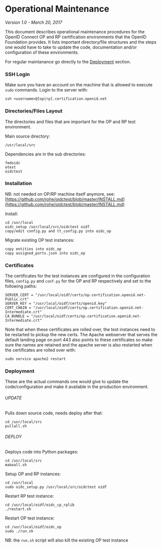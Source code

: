 # Operational Maintenance

*Version 1.0 - March 20, 2017*

This document describes operational maintenance procedures for the OpenID Connect OP and RP certification environments
that the OpenID Foundation provides. It lists important directory/file structures and the steps one would have to take
to update the code, documentation and/or configuration of these environments.

For regular maintanance go directly to the [Deployment](#deployment) section.

### SSH Login

Make sure you have an account on the machine that is allowed to execute `sudo` commands. Login to the server with:
````shell
ssh <username>@[op|rp].certification.openid.net
````

### Directories/Files Layout
The directories and files that are important for the OP and RP test environment.

Main source directory:
````
/usr/local/src
````

Dependencies are in the sub directories:
````
fedoidc
otest
oidctest
````

### Installation

NB: not needed on OP/RP machine itself anymore, see:  
[https://github.com/rohe/oidctest/blob/master/INSTALL.md](https://github.com/rohe/oidctest/blob/master/INSTALL.md)

Install:
````
cd /usr/local
oidc_setup /usr/local/src/oidctest oidf
copy/edit config.py and tt_config.py into oidc_op
````

Migrate existing OP test instances:
````
copy entities into oidc_op
copy assigned_ports.json into oidc_op
````

### Certificates
The certificates for the test instances are configured in the configuration files, `config.py` and `conf.py` for the OP and RP respectively
and set to the following paths:
````
SERVER_CERT = "/usr/local/oidf/certs/op.certification.openid.net-Public.crt" 
SERVER_KEY = "/usr/local/oidf/certs/openid.key" 
CERT_CHAIN = "/usr/local/oidf/certs/op.certification.openid.net-Intermediate.crt"
CA_BUNDLE = "/usr/local/oidf/certs/op.certification.openid.net-Intermediate.crt"
````
Note that when these certificates are rolled over, the test instances need to be restarted to pickup the new certs.
The Apache webserver that serves the default landing page on port 443 also points to these certificates so make sure
the names are retained and the apache server is also restarted when the certificates are rolled over with:
````
sudo service apache2 restart
````

### Deployment
These are the actual commands one would give to update the code/configuration and make it available in the production environment.

###### UPDATE
Pulls down source code, needs deploy after that:
````	
cd /usr/local/src
pullall.sh
````

###### DEPLOY
Deploys code into Python packages:
````
cd /usr/local/src
makeall.sh
````

Setup OP and RP instances:
````
cd /usr/local
sudo oidc_setup.py /usr/local/src/oidctest oidf
````

Restart RP test instance:
````
cd /usr/local/oidf/oidc_cp_rplib
./restart.sh
````

Restart OP test instance:
````
cd /usr/local/oidf/oidc_op
sudo ./run.sh
````
NB: the `run.sh` script will also kill the existing OP test instance
